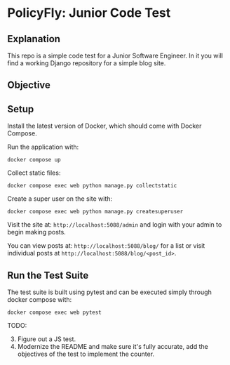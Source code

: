 # PolicyFly: Junior Code Test

## Explanation

This repo is a simple code test for a Junior Software Engineer. In it you will
find a working Django repository for a simple blog site.

## Objective

## Setup

Install the latest version of Docker, which should come with Docker Compose.

Run the application with:

```
docker compose up
```

Collect static files:

```
docker compose exec web python manage.py collectstatic
```

Create a super user on the site with:

```
docker compose exec web python manage.py createsuperuser 
```

Visit the site at: `http://localhost:5088/admin` and login with your admin
to begin making posts.

You can view posts at: `http://localhost:5088/blog/` for a list or visit individual
posts at `http://localhost:5088/blog/<post_id>`.

## Run the Test Suite

The test suite is built using pytest and can be executed simply through docker
compose with:

```
docker compose exec web pytest
```


TODO:

3. Figure out a JS test.
4. Modernize the README and make sure it's fully accurate, add the objectives of the test to implement the counter.